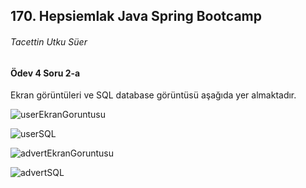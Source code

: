 ##  170. Hepsiemlak Java Spring Bootcamp

###### Tacettin Utku Süer



#### Ödev 4 Soru 2-a



Ekran görüntüleri ve SQL database görüntüsü aşağıda yer almaktadır.



![userEkranGoruntusu](C:\Users\CSL-5\Desktop\odev04\odev04soru02\odev04soru02partA\sekiller\userEkranGoruntusu.PNG)



![userSQL](C:\Users\CSL-5\Desktop\odev04\odev04soru02\odev04soru02partA\sekiller\userSQL.PNG)



![advertEkranGoruntusu](C:\Users\CSL-5\Desktop\odev04\odev04soru02\odev04soru02partA\sekiller\advertEkranGoruntusu.PNG)



![advertSQL](C:\Users\CSL-5\Desktop\odev04\odev04soru02\odev04soru02partA\sekiller\advertSQL.PNG)
